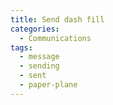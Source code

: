 ```yaml
---
title: Send dash fill
categories:
  - Communications
tags:
  - message
  - sending
  - sent
  - paper-plane
---
```

